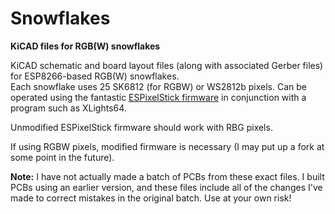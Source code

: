 # Snowflakes
**KiCAD files for RGB(W) snowflakes**

KiCAD schematic and board layout files (along with associated Gerber files) for ESP8266-based RGB(W) snowflakes.  
Each snowflake uses 25 SK6812 (for RGBW) or WS2812b pixels.
Can be operated using the fantastic [ESPixelStick firmware](https://github.com/forkineye/ESPixelStick) in conjunction with a program such as XLights64.

Unmodified ESPixelStick firmware should work with RBG pixels.

If using RGBW pixels, modified firmware is necessary (I may put up a fork at some point in the future).

**Note:**  I have not actually made a batch of PCBs from these exact files.  I built PCBs using an earlier version, and these files include all of the changes I've made to correct mistakes in the original batch.  Use at your own risk!

